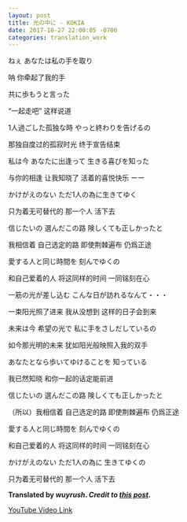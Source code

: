 ```yaml
---
layout: post
title: 光の中に - KOKIA
date: 2017-10-27 22:00:05 -0700
categories: translation_work
---
```


ねぇ あなたは私の手を取り

呐 你牵起了我的手

共に歩もうと言った

“一起走吧” 这样说道

1人過ごした孤独な時 やっと終わりを告げるの

那独自度过的孤寂时光 终于宣告结束

私は今 あなたに出逢って 生きる喜びを知った

与你的相逢 让我知晓了  活着的喜悦快乐 ーー

かけがえのない ただ1人の為に生きてゆく

只为着无可替代的 那一个人 活下去

信じたいの 選んだこの路 険しくても正しかったと

我相信着 自己选定的路 即使荆棘遍布 仍爲正途

愛する人と同じ時間を 刻んでゆくの

和自己爱着的人 将这同样的时间 一同铭刻在心

一筋の光が差し込む こんな日が訪れるなんて・・・

一束阳光照了进来 我从没想到 这样的日子会到来

未来は今 希望の光で 私に手をさしだしているの

如今那光明的未来 犹如阳光般映照入我的双手

あなたとなら歩いてゆけることを 知っている

我已然知晓 和你一起的话定能前进

信じたいの 選んだこの路 険しくても正しかったと

（所以）我相信着 自己选定的路 即使荆棘遍布 仍爲正途

愛する人と同じ時間を 刻んでゆくの

和自己爱着的人 将这同样的时间 一同铭刻在心

かけがえのない ただ1人の為に 生きてゆくの

只为着无可替代的 那一个人 活下去

**Translated by *wuyrush*. *Credit to [this post](https://www.youtube.com/watch?v=Gena0IvEb98)*.**

[YouTube Video Link](https://www.youtube.com/watch?v=YPf56De38Qc)
